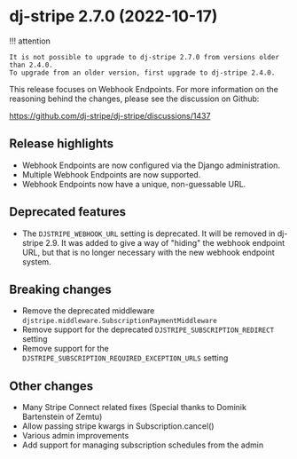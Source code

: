 # dj-stripe 2.7.0 (2022-10-17)

!!! attention

    It is not possible to upgrade to dj-stripe 2.7.0 from versions older than 2.4.0.
    To upgrade from an older version, first upgrade to dj-stripe 2.4.0.

This release focuses on Webhook Endpoints. For more information on the reasoning behind
the changes, please see the discussion on Github:

<https://github.com/dj-stripe/dj-stripe/discussions/1437>

## Release highlights

-   Webhook Endpoints are now configured via the Django administration.
-   Multiple Webhook Endpoints are now supported.
-   Webhook Endpoints now have a unique, non-guessable URL.

## Deprecated features

-   The `DJSTRIPE_WEBHOOK_URL` setting is deprecated. It will be removed in dj-stripe
    2.9. It was added to give a way of "hiding" the webhook endpoint URL, but that is no
    longer necessary with the new webhook endpoint system.

## Breaking changes

-   Remove the deprecated middleware `djstripe.middleware.SubscriptionPaymentMiddleware`
-   Remove support for the deprecated `DJSTRIPE_SUBSCRIPTION_REDIRECT` setting
-   Remove support for the `DJSTRIPE_SUBSCRIPTION_REQUIRED_EXCEPTION_URLS` setting

## Other changes

-   Many Stripe Connect related fixes (Special thanks to Dominik Bartenstein of Zemtu)
-   Allow passing stripe kwargs in Subscription.cancel()
-   Various admin improvements
-   Add support for managing subscription schedules from the admin
